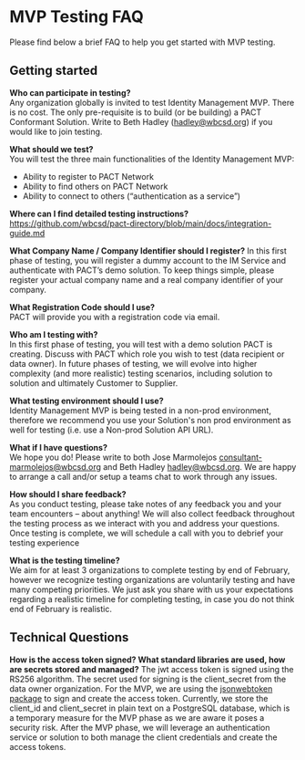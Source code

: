 # MVP Testing FAQ

Please find below a brief FAQ to help you get started with MVP testing.

## Getting started

**Who can participate in testing?**  
Any organization globally is invited to test Identity Management MVP. There is no cost. The only pre-requisite is to build (or be building) a PACT Conformant Solution. Write to Beth Hadley (hadley@wbcsd.org) if you would like to join testing.

**What should we test?**  
You will test the three main functionalities of the Identity Management MVP:

- Ability to register to PACT Network
- Ability to find others on PACT Network
- Ability to connect to others (“authentication as a service”)

**Where can I find detailed testing instructions?**  
https://github.com/wbcsd/pact-directory/blob/main/docs/integration-guide.md

**What Company Name / Company Identifier should I register?**
In this first phase of testing, you will register a dummy account to the IM Service and authenticate with PACT’s demo solution. To keep things simple, please register your actual company name and a real company identifier of your company.

**What Registration Code should I use?**  
PACT will provide you with a registration code via email.

**Who am I testing with?**  
In this first phase of testing, you will test with a demo solution PACT is creating. Discuss with PACT which role you wish to test (data recipient or data owner). In future phases of testing, we will evolve into higher complexity (and more realistic) testing scenarios, including solution to solution and ultimately Customer to Supplier.

**What testing environment should I use?**  
Identity Management MVP is being tested in a non-prod environment, therefore we recommend you use your Solution's non prod environment as well for testing (i.e. use a Non-prod Solution API URL).

**What if I have questions?**  
We hope you do! Please write to both Jose Marmolejos <consultant-marmolejos@wbcsd.org> and Beth Hadley <hadley@wbcsd.org>. We are happy to arrange a call and/or setup a teams chat to work through any issues.

**How should I share feedback?**  
As you conduct testing, please take notes of any feedback you and your team encounters – about anything! We will also collect feedback throughout the testing process as we interact with you and address your questions. Once testing is complete, we will schedule a call with you to debrief your testing experience

**What is the testing timeline?**  
We aim for at least 3 organizations to complete testing by end of February, however we recognize testing organizations are voluntarily testing and have many competing priorities. We just ask you share with us your expectations regarding a realistic timeline for completing testing, in case you do not think end of February is realistic.

## Technical Questions

**How is the access token signed? What standard libraries are used, how are secrets stored and managed?**
The jwt access token is signed using the RS256 algorithm. The secret used for signing is the client_secret from the data owner organization. For the MVP, we are using the [jsonwebtoken package](https://www.npmjs.com/package/jsonwebtoken) to sign and create the access token. Currently, we store the client_id and client_secret in plain text on a PostgreSQL database, which is a temporary measure for the MVP phase as we are aware it poses a security risk. After the MVP phase, we will leverage an authentication service or solution to both manage the client credentials and create the access tokens.
